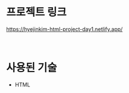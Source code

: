 # 프로젝트 링크
https://hyejinkim-html-project-day1.netlify.app/
<br><br><br>


# 사용된 기술
- HTML
<br><br><br>

